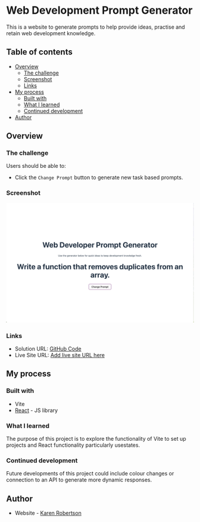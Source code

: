 # Web Development Prompt Generator

This is a website to generate prompts to help provide ideas, practise and retain web development knowledge.

## Table of contents

- [Overview](#overview)
  - [The challenge](#the-challenge)
  - [Screenshot](#screenshot)
  - [Links](#links)
- [My process](#my-process)
  - [Built with](#built-with)
  - [What I learned](#what-i-learned)
  - [Continued development](#continued-development)
- [Author](#author)

## Overview

### The challenge

Users should be able to:

- Click the `Change Prompt` button to generate new task based prompts.

### Screenshot

![Prompt Generator site](./public/Screenshot%202024-08-28%20at%2016.02.42.png)

### Links

- Solution URL: [GitHub Code](https://github.com/indigorose/Prompt_Generator)
- Live Site URL: [Add live site URL here](https://your-live-site-url.com)

## My process

### Built with

- Vite
- [React](https://reactjs.org/) - JS library

### What I learned

The purpose of this project is to explore the functionality of Vite to set up projects and React functionality particularly usestates.

### Continued development

Future developments of this project could include colour changes or connection to an API to generate more dynamic responses.

## Author

- Website - [Karen Robertson](https://krobertsondev.netlify.app/)
